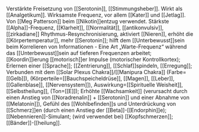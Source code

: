 Verstärkte Freisetzung von [[Serotonin]], [[Stimmungsheber]]. Wirkt als [[Analgetikum]]. Wirksamste Frequenz, vor allem [[Kater]] und [[Jetlag]]. Von [[Meg Patterson]] beim [[Nikotin]]entzug verwendet. Stärkste [[Alpha]]-Frequenz, [[Klarheit]], [[Normalität]], [[antikonvulsiv]], [[zirkadiane]] Rhythmus-Resynchronisierung, aktiviert [[Nieren]], erhöht die [[Körpertemperatur]], mehr [[Serotonin]]; hilft dem [[Unterbewusst]]sein beim Korrelieren von Informationen - Eine Art „Warte-Frequenz“ während das [[Unterbewusst]]sein auf tieferen Frequenzen arbeitet; [[Koordin]]ierung [[motorisch]]er Impulse (motorischer Kontrollkortex); Erlernen einer [[Sprache]]; [[Zentrierung]], [[Schlaf]]spindeln, [[Erregung]]; Verbunden mit dem [[Solar Plexus Chakra]]/[[Manipura Chakra]] (Farbe=[[Gelb]]), (Körperteile=[[Bauchspeicheldrüse]], [[Magen]], [[Leber]], [[Gallenblase]], [[Nervensystem]]), Auswirkung=[[Spirituelle Weisheit]], [[Selbstheilung]], (Ton=[[E]]); Erhöhte [[Wachsamkeit]] (verursacht durch einen Anstieg von [[Noradrenalin]] + [[Serotonin]] und einer Abnahme von [[Melatonin]]), Gefühl des [[Wohlbefinden]]s und Unterdrückung von [[Schmerz]]en (durch einen Anstieg der [[Beta]]-[[Endorphin]]e); [[Nebennieren]]-Simulant; (wird verwendet bei) [[Kopfschmerzen]]; [[Bänder]]-[[heilung]].